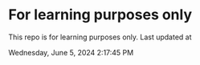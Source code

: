 # For learning purposes only
This repo is for learning purposes only.
Last updated at

Wednesday, June 5, 2024 2:17:45 PM

